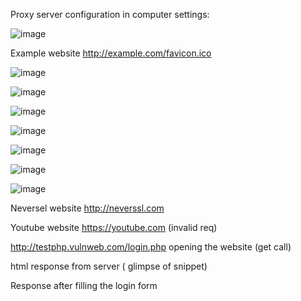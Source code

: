 Proxy server configuration in computer settings:

![image](https://github.com/user-attachments/assets/6b1e7ec0-f975-40e3-b605-d5f5c8a95936)

Example website http://example.com/favicon.ico

![image](https://github.com/user-attachments/assets/d0631990-b1a8-4834-a45b-8380eb877532)

![image](https://github.com/user-attachments/assets/03cec49a-5e97-4334-92e2-065077a60845)

![image](https://github.com/user-attachments/assets/49d369dd-984b-46ab-904b-f4b344873922)

![image](https://github.com/user-attachments/assets/d091f72e-f75b-4e70-80cc-0553cab9a070)

![image](https://github.com/user-attachments/assets/71836d87-e1e3-42f5-a5e9-0d89af0cfb5a)

![image](https://github.com/user-attachments/assets/ce4d11e1-3fa7-4328-af80-e3ed8eed532a)

![image](https://github.com/user-attachments/assets/4c32041a-416d-404b-b3c1-70a45ce9e8e8)


Neversel website http://neverssl.com



Youtube website https://youtube.com (invalid req)


 
http://testphp.vulnweb.com/login.php
opening the website (get call)
 
 html response from server ( glimpse of snippet)
 

Response after filling the login form
 
 
